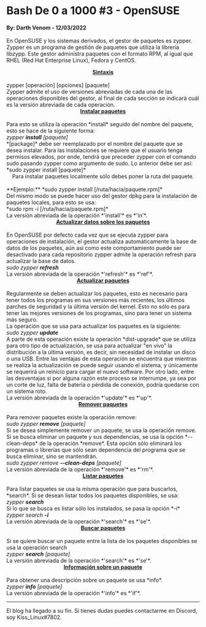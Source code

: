 # Bash De 0 a 1000 #3 - OpenSUSE
<b>By: Darth Venom - 12/03/2022</b>
<br>
<br>
En OpenSUSE y los sistemas derivados, el gestor de paquetes es zypper. Zypper es un programa de gestión de paquetes que utiliza la librería libzypp. Este gestor administra paquetes con el formato RPM, al igual que RHEL (Red Hat Enterprise Linux), Fedora y CentOS.
<br>
<center><b><u>Sintaxis</u></b></center>
<br>
	zypper [operación] [opciones] [paquete]
<br>
Zypper admite el uso de versiones abreviadas de cada una de las operaciones disponibles del gestor, al final de cada sección se indicará cuál es la versión abreviada de cada operación.
<br>
<center><b><u>Instalar paquetes</u></b></center>
<br>
Para esto se utiliza la operación *install* seguido del nombre del paquete, esto se hace de la siguiente forma:
<br>
<i>zypper <b>install</b> [paquete]</i>
<br>
*[package]* debe ser reemplazado por el nombre del paquete que se desea instalar. Para las instalaciones se requiere que el usuario tenga permisos elevados, por ende, tendrá que preceder zypper con el comando sudo pasando zypper como argumento de sudo. Lo anterior debe ser así:
<br>
*sudo zypper install [paquete]*
<br>
<center>Para instalar paquetes localmente sólo debes poner la ruta del paquete.</center>
<br>
**Ejemplo:** *sudo zypper install [/ruta/hacia/paquete.rpm]*
<br>
Del mismo modo se puede hacer uso del gestor dpkg para la instalación de paquetes locales, para esto se usa:
<br>
*sudo rpm -i [/ruta/hacia/paquete.rpm]*
<br>
La versión abreviada de la operación *'install'* es *'in'*.
<br>
<center><b><u>Actualizar datos sobre los paquetes</u></b></center>
<br>
En OpenSUSE por defecto cada vez que se ejecuta zypper para operaciones de instalación, el gestor actualiza automáticamente la base de datos de los paquetes, aún así como este comportamiento puede ser desactivado para cada repositorio zypper admite la operación refresh para actualizar la base de datos.
<br>
<i>sudo zypper <b>refresh</b></i>
<br>
La versión abreviada de la operación *'refresh'* es *'ref'*.
<br>
<center><b><u>Actualizar paquetes</u></b></center>
<br>
Regularmente se deben actualizar los paquetes, esto es necesario para tener todos los programas en sus versiones más recientes, los últimos parches de seguridad y la última versión del kernel. Esto no sólo es para tener las mejores versiones de los programas, sino para tener un sistema más seguro.
<br>
La operación que se usa para actualizar los paquetes es la siguiente:
<br>
<i>sudo zypper <b>update</b></i>
<br>
A parte de esta operación existe la operación *dist-upgrade* que se utiliza para otro tipo de actualización, se usa para actualizar "en vivo" la distribución a la última versión, es decir, sin necesidad de instalar un disco o una USB. Entre las ventajas de esta operación se encuentra que mientras se realiza la actualización se puede seguir usando el sistema, y únicamente se requerirá un reinicio para cargar el nuevo software. Por otro lado, entre las desventajas si por alguna razón este proceso se interrumpe, ya sea por un corte de luz, falta de batería o pérdida de conexión, podría quedarse con un sistema roto.
<br>
La versión abreviada de la operación *'update'* es *'up'*.
<br>
<center><b><u>Remover paquetes</u></b></center>
<br>
Para remover paquetes existe la operación remove:
<br>
<i>sudo zypper <b>remove</b> [paquete]</i>
<br>
Si se desea simplemente remover un paquete, se usa la operación remove. Si se busca eliminar un paquete y sus dependencias, se usa la opción *--clean-deps* de la operación *remove*. Esta opción sólo eliminará los programas o librerías que sólo sean dependencia del programa que se busca eliminar, sino se mantendrán.
<br>
<i>sudo zypper remove <b>--clean-deps</b> [paquete]</i>
<br>
La versión abreviada de la operación *'remove'* es *'rm'*.
<br>
<center><b><u>Listar paquetes</u></b></center>
<br>
Para listar paquetes se usa la misma operación que para buscarlos, *search*. Si se desean listar todos los paquetes disponibles, se usa:
<br>
<i>zypper <b>search</b></i>
<br>
Si lo que se busca es listar sólo los instalados, se pasa la opción *-i*
<br>
<i>zypper search <b>-i</b></i>
<br>
La versión abreviada de la operación *'search'* es *'se'*.
<br>
<center><b><u>Buscar paquetes</u></b></center>
<br>
Si se quiere buscar un paquete entre la lista de los paquetes disponibles se usa la operación search
<br>
<i>zypper <b>search</b> [paquete]</i>
<br>
La versión abreviada de la operación *'search'* es *'se'*.
<br>
<center><b><u>Información sobre un paquete</u></b></center>
<br>
Para obtener una descripción sobre un paquete se usa *info*.
<br>
<i>zypper <b>info</b> [paquete]</i>
<br>
La versión abreviada de la operación *'info'* es *'if'*.
<br>
<hr>
El blog ha llegado a su fin. Si tienes dudas puedes contactarme en Discord, soy Kiss_Linux#7802.
